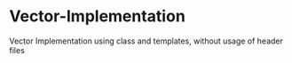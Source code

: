 # Vector-Implementation
Vector Implementation using class and templates, without usage of header files

